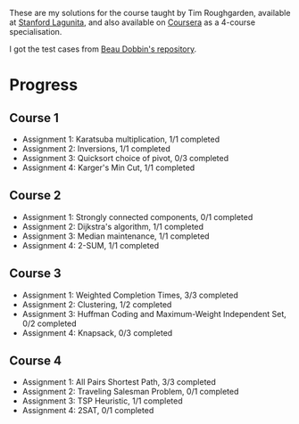 These are my solutions for the course taught by Tim Roughgarden, available at
[Stanford
Lagunita](https://lagunita.stanford.edu/courses/course-v1:Engineering+Algorithms1+SelfPaced/about),
and also available on
[Coursera](https://www.coursera.org/specializations/algorithms) as a 4-course
specialisation.

I got the test cases from [Beau Dobbin's repository](https://github.com/beaunus/stanford-algs).

# Progress

## Course 1
- Assignment 1: Karatsuba multiplication, 1/1 completed
- Assignment 2: Inversions, 1/1 completed
- Assignment 3: Quicksort choice of pivot, 0/3 completed
- Assignment 4: Karger's Min Cut, 1/1 completed

## Course 2
- Assignment 1: Strongly connected components, 0/1 completed
- Assignment 2: Dijkstra's algorithm, 1/1 completed
- Assignment 3: Median maintenance, 1/1 completed
- Assignment 4: 2-SUM, 1/1 completed

## Course 3
- Assignment 1: Weighted Completion Times, 3/3 completed
- Assignment 2: Clustering, 1/2 completed
- Assignment 3: Huffman Coding and Maximum-Weight Independent Set, 0/2 completed
- Assignment 4: Knapsack, 0/3 completed

## Course 4
- Assignment 1: All Pairs Shortest Path, 3/3 completed 
- Assignment 2: Traveling Salesman Problem, 0/1 completed
- Assignment 3: TSP Heuristic, 1/1 completed
- Assignment 4: 2SAT, 0/1 completed